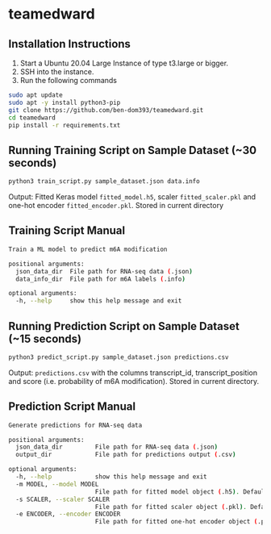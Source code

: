 # teamedward

## Installation Instructions
1. Start a Ubuntu 20.04 Large Instance of type t3.large or bigger.
2. SSH into the instance.
3. Run the following commands
```sh
sudo apt update
sudo apt -y install python3-pip
git clone https://github.com/ben-dom393/teamedward.git
cd teamedward
pip install -r requirements.txt
```

## Running Training Script on Sample Dataset (~30 seconds)
```sh
python3 train_script.py sample_dataset.json data.info
```
Output: Fitted Keras model `fitted_model.h5`, scaler `fitted_scaler.pkl` and one-hot encoder `fitted_encoder.pkl`. Stored in current directory

## Training Script Manual
```sh
Train a ML model to predict m6A modification

positional arguments:
  json_data_dir  File path for RNA-seq data (.json)
  data_info_dir  File path for m6A labels (.info)

optional arguments:
  -h, --help     show this help message and exit
```
## Running Prediction Script on Sample Dataset (~15 seconds)
```sh
python3 predict_script.py sample_dataset.json predictions.csv
```
Output: `predictions.csv` with the columns transcript_id, transcript_position and score (i.e. probability of m6A modification). Stored in current directory.

## Prediction Script Manual
```sh
Generate predictions for RNA-seq data

positional arguments:
  json_data_dir         File path for RNA-seq data (.json)
  output_dir            File path for predictions output (.csv)

optional arguments:
  -h, --help            show this help message and exit
  -m MODEL, --model MODEL
                        File path for fitted model object (.h5). Default: models/fitted_model.h5
  -s SCALER, --scaler SCALER
                        File path for fitted scaler object (.pkl). Default: models/fitted_scaler.pkl
  -e ENCODER, --encoder ENCODER
                        File path for fitted one-hot encoder object (.pkl). Default: models/fitted_encoder.pkl
```
